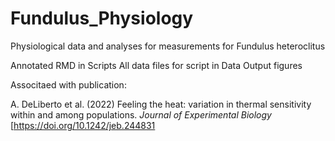 # Fundulus_Physiology
Physiological data and analyses for measurements for Fundulus heteroclitus

Annotated RMD in Scripts
All data files for script in Data
Output figures

Associtaed with publication: 

A. DeLiberto et al. (2022) Feeling the heat: variation in thermal sensitivity within and among populations. *Journal of Experimental Biology* [https://doi.org/10.1242/jeb.244831
